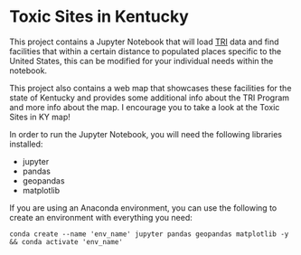 # Toxic Sites in Kentucky

This project contains a Jupyter Notebook that will load [TRI](https://www.epa.gov/toxics-release-inventory-tri-program) data and find facilities that within a certain distance to populated places specific to the United States, this can be modified for your individual needs within the notebook.

This project also contains a web map that showcases these facilities for the state of Kentucky and provides some additional info about the TRI Program and more info about the map. I encourage you to take a look at the Toxic Sites in KY map!

In order to run the Jupyter Notebook, you will need the following libraries installed:

- jupyter
- pandas
- geopandas
- matplotlib

If you are using an Anaconda environment, you can use the following to create an environment with everything you need:

`conda create --name 'env_name' jupyter pandas geopandas matplotlib -y && conda activate 'env_name'`
